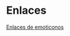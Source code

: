 <!-- Autor: Daniel Benjamin Perez Morales -->
<!-- GitHub: https://github.com/DanielPerezMoralesDev13 -->
<!-- Correo electrónico: danielperezdev@proton.me -->

# Enlaces

[Enlaces de emoticonos](https://gist.github.com/rxaviers/7360908#file-gistfile1-md "Este texto se mostrara si se pasa el cursor sobre el enlace")
